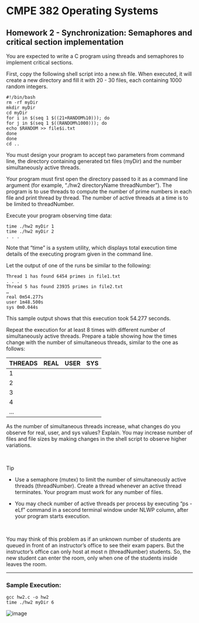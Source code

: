 # CMPE 382 Operating Systems

## Homework 2 - Synchronization: Semaphores and critical section implementation

You are expected to write a C program using threads and semaphores to implement critical sections.

First, copy the following shell script into a new.sh file. When executed, it will create a new directory and fill it with 20 - 30 files, each containing 1000 random integers.

```
#!/bin/bash
rm -rf myDir
mkdir myDir
cd myDir
for i in $(seq 1 $((21+RANDOM%10))); do
for j in $(seq 1 $((RANDOM%1000))); do
echo $RANDOM >> file$i.txt
done
done
cd ..
```

You must design your program to accept two parameters from command line, the directory containing generated txt files (myDir) and the number simultaneously active threads.

Your program must first open the directory passed to it as a command line argument (for example, “./hw2 directoryName threadNumber”). The program is to use threads to compute the number of prime numbers in each file and print thread by thread. The number of active threads at a time is to be limited to threadNumber.


Execute your program observing time data:
```
time ./hw2 myDir 1
time ./hw2 myDir 2
. . .
```
Note that “time” is a system utility, which displays total execution time details of the executing program given in the command line.

Let the output of one of the runs be similar to the following:
```
Thread 1 has found 6454 primes in file1.txt
. . .
Thread 5 has found 23935 primes in file2.txt
…
real 0m54.277s
user 1m48.500s
sys 0m0.044s
```
This sample output shows that this execution took 54.277 seconds.

Repeat the execution for at least 8 times with different number of simultaneously active threads. Prepare a table showing how the times change with the number of simultaneous threads, similar to the one as follows:

|  THREADS  |  REAL  |  USER  |  SYS  | 
| ------------- | ------------- | ------------- | ------------- |
| 1 |  |  |  |
| 2 |  |  |  |
| 3 |  |  |  |
| 4 |  |  |  |
| ... |  |  |  |


As the number of simultaneous threads increase, what changes do you observe for real, user, and sys values? Explain. You may increase number of files and file sizes by making changes in the shell script to observe higher variations.

<br>

> [!TIP]
> * Use a semaphore (mutex) to limit the number of simultaneously active threads (threadNumber). Create a thread whenever an active thread terminates. Your program must work for any number of files.
> 
> * You may check number of active threads per process by executing “ps -eLf” command in a second terminal window under NLWP column, after your program starts execution.

<br>

You may think of this problem as if an unknown number of students are queued in front of an instructor’s office to see their exam papers. But the instructor’s office can only host at most n (threadNumber) students. So, the new student can enter the room, only when one of the students inside leaves the room.

---

### Sample Execution:

```
gcc hw2.c -o hw2
time ./hw2 myDir 6
```

![image](https://github.com/user-attachments/assets/2174c701-e31a-4f96-af24-2f1cfbfad10d)
